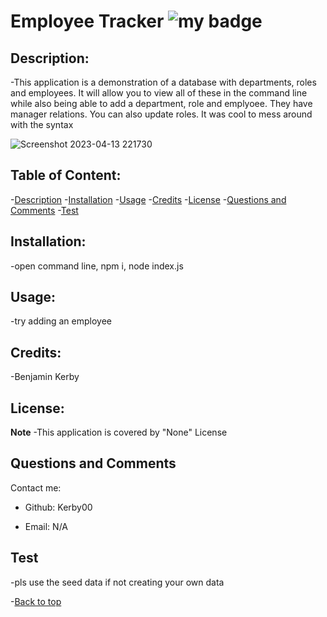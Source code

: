 # Employee Tracker      ![my badge](https://badgen.net/badge/liscense/None/blue)

## Description:
-This application is a demonstration of a database with departments, roles and employees. It will allow you to view all of these in the command line while also being able to add a department, role and emplyoee. They have manager relations. You can also update roles. It was cool to mess around with the syntax

![Screenshot 2023-04-13 221730](https://user-images.githubusercontent.com/119148777/231941033-91640707-7a21-4467-bdfc-760ce029cf69.png)

## Table of Content:
-[Description](#description)
-[Installation](#installation)
-[Usage](#usage)
-[Credits](#credits)
-[License](#license)
-[Questions and Comments](#questions-and-comments)
-[Test](#test)
## Installation:
-open command line, npm i, node index.js

## Usage:
-try adding an employee

## Credits:
-Benjamin Kerby

## License: 
**Note**
-This application is covered by "None" License

## Questions and Comments
Contact me:
- Github:  Kerby00

- Email:  N/A

## Test
-pls use the seed data if not creating your own data

-[Back to top](# )
